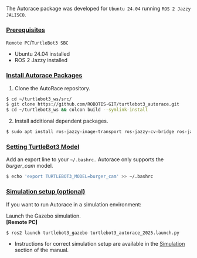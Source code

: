 <!-- ## Getting Started -->
The Autorace package was developed for `Ubuntu 24.04` running `ROS 2 Jazzy JALISCO`.  

### [Prerequisites](#prerequisites)

`Remote PC`/`TurtleBot3 SBC`
- Ubuntu 24.04 installed  
- ROS 2 Jazzy installed  

### [Install Autorace Packages](#install-autorace-packages)

1. Clone the AutoRace repository.  
```bash
$ cd ~/turtlebot3_ws/src/
$ git clone https://github.com/ROBOTIS-GIT/turtlebot3_autorace.git
$ cd ~/turtlebot3_ws && colcon build --symlink-install
```

2. Install additional dependent packages.  
```bash
$ sudo apt install ros-jazzy-image-transport ros-jazzy-cv-bridge ros-jazzy-vision-opencv python3-opencv libopencv-dev ros-jazzy-image-pipeline
```

### [Setting TurtleBot3 Model](#setting-turtlebot3-model)
Add an export line to your `~/.bashrc.` Autorace only supports the *burger_cam* model.
``` bash
$ echo 'export TURTLEBOT3_MODEL=burger_cam' >> ~/.bashrc
```

### [Simulation setup (optional)](#simulation-setup)  
If you want to run Autorace in a simulation environment:  

Launch the Gazebo simulation.  
**[Remote PC]**  
``` bash
$ ros2 launch turtlebot3_gazebo turtlebot3_autorace_2025.launch.py
```
- Instructions for correct simulation setup are available in the [Simulation](/docs/en/platform/turtlebot3/simulation/) section of the manual.
